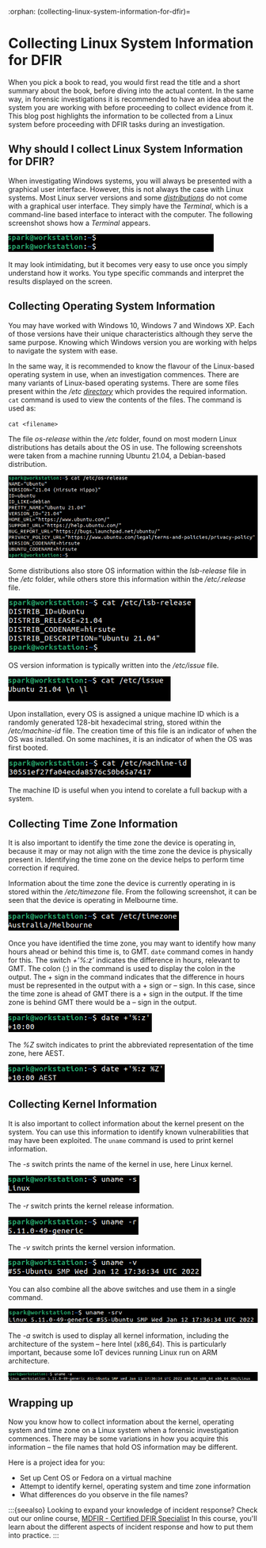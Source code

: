 :orphan:
(collecting-linux-system-information-for-dfir)=

# Collecting Linux System Information for DFIR

When you pick a book to read, you would first read the title and a short summary about the book, before diving into the actual content. In the same way, in forensic investigations it is recommended to have an idea about the system you are working with before proceeding to collect evidence from it. This blog post highlights the information to be collected from a Linux system before proceeding with DFIR tasks during an investigation.

## Why should I collect Linux System Information for DFIR?

When investigating Windows systems, you will always be presented with a graphical user interface. However, this is not always the case with Linux systems. Most Linux server versions and some _[distributions](a-gentle-introduction-to-digital-forensics-on-linux)_ do not come with a graphical user interface. They simply have the _Terminal_, which is a command-line based interface to interact with the computer. The following screenshot shows how a _Terminal_ appears.

![Linux System Information for DFIR](images/linos-1.png)

It may look intimidating, but it becomes very easy to use once you simply understand how it works. You type specific commands and interpret the results displayed on the screen.

## Collecting Operating System Information

You may have worked with Windows 10, Windows 7 and Windows XP. Each of those versions have their unique characteristics although they serve the same purpose. Knowing which Windows version you are working with helps to navigate the system with ease.

In the same way, it is recommended to know the flavour of the Linux-based operating system in use, when an investigation commences. There are many variants of Linux-based operating systems. There are some files present within the _/etc_ _[directory](a-note-on-linux-directory-structure-for-dfir)_ which provides the required information. `cat` command is used to view the contents of the files. The command is used as:

`cat <filename>`

The file _os-release_ within the _/etc_ folder, found on most modern Linux distributions has details about the OS in use. The following screenshots were taken from a machine running Ubuntu 21.04, a Debian-based distribution.

![Linux System Information for DFIR](images/linos-2.png)

Some distributions also store OS information within the _lsb-release_ file in the _/etc_ folder, while others store this information within the _/etc/<distribution>.release_ file.

![Linux System Information for DFIR](images/linos-3.png)

OS version information is typically written into the _/etc/issue_ file.

![Linux System Information for DFIR](images/linos-4.png)

Upon installation, every OS is assigned a unique machine ID which is a randomly generated 128-bit hexadecimal string, stored within the _/etc/machine-id_ file. The creation time of this file is an indicator of when the OS was installed. On some machines, it is an indicator of when the OS was first booted.

![Linux System Information for DFIR](images/linos-5.png)

The machine ID is useful when you intend to corelate a full backup with a system.

## Collecting Time Zone Information

It is also important to identify the time zone the device is operating in, because it may or may not align with the time zone the device is physically present in. Identifying the time zone on the device helps to perform time correction if required.

Information about the time zone the device is currently operating in is stored within the _/etc/timezone_ file. From the following screenshot, it can be seen that the device is operating in Melbourne time.

![Linux System Information for DFIR](images/linos-6.png)

Once you have identified the time zone, you may want to identify how many hours ahead or behind this time is, to GMT. `date` command comes in handy for this. The switch _+’%:z’_ indicates the difference in hours, relevant to GMT. The colon (:) in the command is used to display the colon in the output. The + sign in the command indicates that the difference in hours must be represented in the output with a + sign or – sign. In this case, since the time zone is ahead of GMT there is a + sign in the output. If the time zone is behind GMT there would be a – sign in the output.

![Linux System Information for DFIR](images/linos-7.png)

The _%Z_ switch indicates to print the abbreviated representation of the time zone, here AEST.

![Linux System Information for DFIR](images/linos-8.png)

## Collecting Kernel Information

It is also important to collect information about the kernel present on the system. You can use this information to identify known vulnerabilities that may have been exploited. The `uname` command is used to print kernel information.

The _-s_ switch prints the name of the kernel in use, here Linux kernel.

![Linux System Information for DFIR](images/linos-9.png)

The _-r_ switch prints the kernel release information.

![Linux System Information for DFIR](images/linos-10.png)

The _-v_ switch prints the kernel version information.

![Linux System Information for DFIR](images/linos-11.png)

You can also combine all the above switches and use them in a single command.

![Linux System Information for DFIR](images/linos-12.png)

The _-a_ switch is used to display all kernel information, including the architecture of the system – here Intel (x86_64). This is particularly important, because some IoT devices running Linux run on ARM architecture.

![Linux System Information for DFIR](images/linos-13.png)

## Wrapping up

Now you know how to collect information about the kernel, operating system and time zone on a Linux system when a forensic investigation commences. There may be some variations in how you acquire this information – the file names that hold OS information may be different.

Here is a project idea for you:

- Set up Cent OS or Fedora on a virtual machine
- Attempt to identify kernel, operating system and time zone information
- What differences do you observe in the file names?

:::{seealso}
Looking to expand your knowledge of incident response? Check out our online course, [MDFIR - Certified DFIR Specialist](https://www.mosse-institute.com/certifications/mdfir-certified-dfir-specialist.html) In this course, you'll learn about the different aspects of incident response and how to put them into practice.
:::

